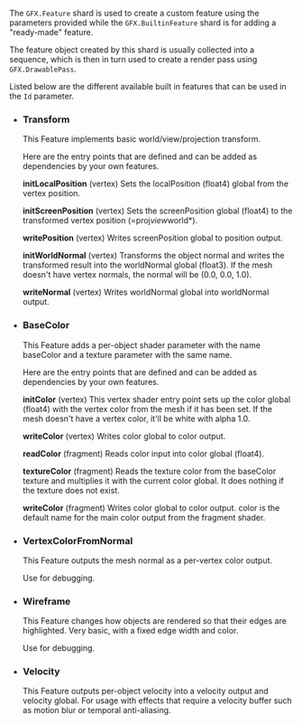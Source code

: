 The `GFX.Feature` shard is used to create a custom feature using the parameters provided while the `GFX.BuiltinFeature` shard is for adding a "ready-made" feature.

The feature object created by this shard is usually collected into a sequence, which is then in turn used to create a render pass using `GFX.DrawablePass`.

Listed below are the different available built in features that can be used in the `Id` parameter.

  - ### Transform
    This Feature implements basic world/view/projection transform.

    Here are the entry points that are defined and can be added as dependencies by your own features.

    **initLocalPosition** (vertex)
    Sets the localPosition (float4) global from the vertex position.

    **initScreenPosition** (vertex)
    Sets the screenPosition global (float4) to the transformed vertex position (=proj*view*world*<vertex>).

    **writePosition** (vertex)
    Writes screenPosition global to position output.

    **initWorldNormal** (vertex)
    Transforms the object normal and writes the transformed result into the worldNormal global (float3). If the mesh doesn't have vertex normals, the normal will be (0.0, 0.0, 1.0).

    **writeNormal** (vertex)
    Writes worldNormal global into worldNormal output.

  - ### BaseColor
    This Feature adds a per-object shader parameter with the name baseColor and a texture parameter with the same name.

    Here are the entry points that are defined and can be added as dependencies by your own features.

    **initColor** (vertex)
    This vertex shader entry point sets up the color global (float4) with the vertex color from the mesh if it has been set. If the mesh doesn't have a vertex color, it'll be white with alpha 1.0.

    **writeColor** (vertex)
    Writes color global to color output.

    **readColor** (fragment)
    Reads color input into color global (float4).

    **textureColor** (fragment)
    Reads the texture color from the baseColor texture and multiplies it with the current color global. It does nothing if the texture does not exist.

    **writeColor** (fragment)
    Writes color global to color output. color is the default name for the main color output from the fragment shader.

  - ### VertexColorFromNormal
    This Feature outputs the mesh normal as a per-vertex color output.

    Use for debugging.

  - ### Wireframe
    This Feature changes how objects are rendered so that their edges are highlighted. Very basic, with a fixed edge width and color.

    Use for debugging.

  - ### Velocity
    This Feature outputs per-object velocity into a velocity output and velocity global. For usage with effects that require a velocity buffer such as motion blur or temporal anti-aliasing.